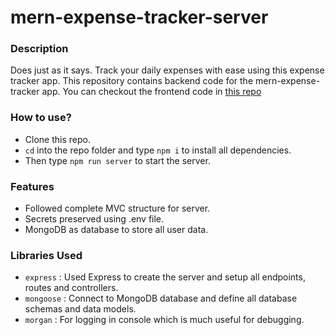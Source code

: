 # mern-expense-tracker-server

### Description

Does just as it says. Track your daily expenses with ease using this expense tracker app. This repository contains backend code for the mern-expense-tracker app. You can checkout the frontend code in [this repo](https://github.com/hrkoo7/expense_front)

### How to use?

-   Clone this repo.
-   `cd` into the repo folder and type `npm i` to install all dependencies.
-   Then type `npm run server` to start the server.

### Features

-   Followed complete MVC structure for server.
-   Secrets preserved using .env file.
-   MongoDB as database to store all user data.

### Libraries Used

-   `express` : Used Express to create the server and setup all endpoints, routes and controllers.
-   `mongoose` : Connect to MongoDB database and define all database schemas and data models.
-   `morgan` : For logging in console which is much useful for debugging.
